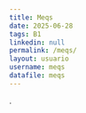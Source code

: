 ```yaml
---
title: Meqs
date: 2025-06-28
tags: B1
linkedin: null
permalink: /meqs/
layout: usuario
username: meqs
datafile: meqs
---
```

.  
